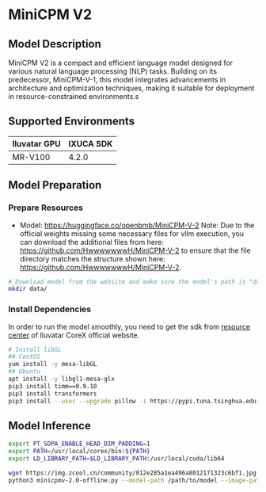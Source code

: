 # MiniCPM V2

## Model Description

MiniCPM V2 is a compact and efficient language model designed for various natural language processing (NLP) tasks. Building on its predecessor, MiniCPM-V-1, this model integrates advancements in architecture and optimization techniques, making it suitable for deployment in resource-constrained environments.s

## Supported Environments

| Iluvatar GPU | IXUCA SDK |
|--------------|-----------|
| MR-V100      | 4.2.0     |

## Model Preparation

### Prepare Resources

- Model: <https://huggingface.co/openbmb/MiniCPM-V-2>
Note: Due to the official weights missing some necessary files for vllm execution, you can download the additional files from here: <https://github.com/HwwwwwwwH/MiniCPM-V-2> to ensure that the file directory matches the structure shown here: <https://github.com/HwwwwwwwH/MiniCPM-V-2>.

```bash
# Download model from the website and make sure the model's path is "data/MiniCPM-V-2"
mkdir data/
```

### Install Dependencies

In order to run the model smoothly, you need to get the sdk from [resource center](https://support.iluvatar.com/#/ProductLine?id=2) of Iluvatar CoreX official website.

```bash
# Install libGL
## CentOS
yum install -y mesa-libGL
## Ubuntu
apt install -y libgl1-mesa-glx
pip3 install timm==0.9.10
pip3 install transformers
pip3 install --user --upgrade pillow -i https://pypi.tuna.tsinghua.edu.cn/simple
```

## Model Inference

```bash
export PT_SDPA_ENABLE_HEAD_DIM_PADDING=1
export PATH=/usr/local/corex/bin:${PATH}
export LD_LIBRARY_PATH=$LD_LIBRARY_PATH:/usr/local/cuda/lib64 
```

```bash
wget https://img.zcool.cn/community/012e285a1ea496a8012171323c6bf1.jpg -O dog.jpg
python3 minicpmv-2.0-offline.py --model-path /path/to/model --image-path ./dog.jpg
```
